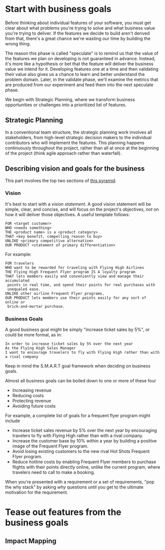 # Start with business goals

Before thinking about individual features of your software, you must get clear about what problems you're trying to solve and what business value you're trying to deliver. If the features we decide to build aren't derived from that, there's a great chance we're wasting our time by building the wrong thing.

The reason this phase is called "speculate" is to remind us that the value of the features we plan on developing is not guaranteed in advance. Instead, it's more like a hypothesis or bet that the feature will deliver the business value we intend for it. Developing features one at a time and then validating their value also gives us a chance to learn and better understand the problem domain. Later, in the validate phase, we'll examine the metrics that are produced from our experiment and feed them into the next speculate phase.

We begin with Strategic Planning, where we transform business opportunities or challenges into a prioritized list of features.

## Strategic Planning

In a conventional team structure, the strategic planning work involves all stakeholders, from high-level strategic decision makers to the individual contributors who will implement the features. This planning happens continuously throughout the project, rather than all at once at the beginning of the project (think agile approach rather than waterfall).

## Describing vision and goals for the business

This part involves the top two sections of [this pyramid](../_index.md#from-vision-to-executable-specification).

### Vision

It's best to start with a _vision statement_.  A good vision statement will be simple, clear, and concise, and will focus on the project's objectives, _not_ on how it will deliver those objectives. A useful template follows:

```
FOR <target customer>
WHO <needs something>
THE <product name> is a <product category>
THAT <key benefit, compelling reason to buy>
UNLIKE <primary competitive alternative>
OUR PRODUCT <statement of primary differentiation>
```

For example:

```
FOR travelers
WHO want to be rewarded for traveling with Flying High Airlines
THE Flying High Frequent Flyer program IS A loyalty program
THAT lets members easily and conveniently view and manage their accumulated 
 points in real time, and spend their points for real purchases with 
 unequaled ease.
UNLIKE other airline Frequent Flyer programs,
OUR PRODUCT lets members use their points easily for any sort of online or 
 brick-and-mortar purchase.
```

### Business Goals

A good business goal might be simply "increase ticket sales by 5%", or could be more formal, as in:

```
In order to increase ticket sales by 5% over the next year
As the Flying High Sales Manager
I want to encourage travelers to fly with Flying High rather than with a rival company
```

Keep in mind the S.M.A.R.T goal framework when deciding on business goals. 

Almost all business goals can be boiled down to one or more of these four

- Increasing revenue
- Reducing costs
- Protecting revenue
- Avoiding future costs 

For example, a complete list of goals for a frequent flyer program might include

- Increase ticket sales revenue by 5% over the next year by encouraging travelers to fly with Flying High rather than with a rival company.
- Increase the customer base by 10% within a year by building a positive image of the Frequent Flyer program.
- Avoid losing existing customers to the new rival Hot Shots Frequent Flyer program.
- Reduce hotline costs by enabling Frequent Flyer members to purchase flights with their points directly online, unlike the current program, where travelers need to call to make a booking.

When you're presented with a requirement or a set of requirements, "pop the why stack" by asking _why_ questions until you get to the ultimate motivation for the requirement.

# Tease out features from the business goals

## Impact Mapping